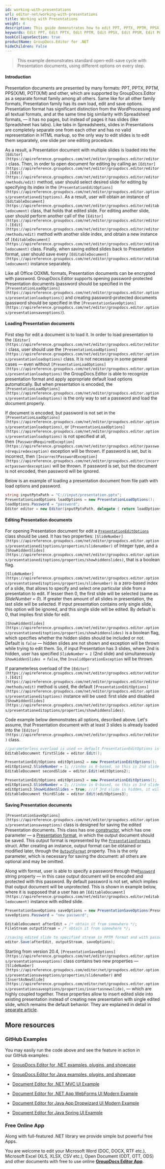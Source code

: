 ```yaml
---
id: working-with-presentations
url: editor-net/working-with-presentations
title: Working with Presentations
weight: 4
description: This guide demonstrates how to edit PPT, PPTX, PPTM, PPSX, PPSM, POTX, POTM presentations with different settings and many other powerful features of GroupDocs.Editor for .NET.
keywords: Edit PPT, Edit PPTX, Edit PPTM, Edit PPSX, Edit PPSM, Edit POTX, Edit POTM
bookCollapseSection: true
productName: GroupDocs.Editor for .NET
hideChildren: False
---
```

> This example demonstrates standard open-edit-save cycle with Presentation documents, using different options on every step.

#### Introduction

Presentation documents are presented by many formats: PPT, PPTX, PPTM, PPS(X/M), POT(X/M) and other, which are supported by GroupDocs.Editor as a separate format family among all others. Same like for all other family formats, Presentation family has its own load, edit and save options. Presentation format has significant distinction from the WordProcessing and all textual formats, and at the same time big similarity with Spreadsheet formats, — it has no pages, but instead of pages it has slides (like Spreadsheet has tabs). Like tabs in Spreadsheets, slides in Presentations are completely separate one from each other and has no valid representation in HTML markup, so the only way to edit slides is to edit them separately, one slide per one editing procedure.

As a result, a Presentation document with multiple slides is loaded into the `[Editor](https://apireference.groupdocs.com/net/editor/groupdocs.editor/editor)` class. Then, in order to open document for editing by calling an `[Editor](https://apireference.groupdocs.com/net/editor/groupdocs.editor/editor).[Edit](https://apireference.groupdocs.com/net/editor/groupdocs.editor/editor/methods/edit)` method, user should select desired slide for editing by specifying its index in the `[PresentationEditOptions](https://apireference.groupdocs.com/net/editor/groupdocs.editor.options/presentationeditoptions)`. As a result, user will obtain an instance of `[EditableDocument](https://apireference.groupdocs.com/net/editor/groupdocs.editor/editabledocument)` class, that holds that edited slide. For editing another slide, user should perform another call of the `[Editor](https://apireference.groupdocs.com/net/editor/groupdocs.editor/editor).[Edit](https://apireference.groupdocs.com/net/editor/groupdocs.editor/editor/methods/edit)` method with another slide index, and obtain a new instance of `[EditableDocument](https://apireference.groupdocs.com/net/editor/groupdocs.editor/editabledocument)` class. Finally, when saving edited slides back to Presentation format, user should save every `[EditableDocument](https://apireference.groupdocs.com/net/editor/groupdocs.editor/editabledocument)` instance separately.

Like all Office OOXML formats, Presentation documents can be encrypted with password. GroupDocs.Editor supports opening password-protected Presentation documents (password should be specified in the `[PresentationLoadOptions](https://apireference.groupdocs.com/net/editor/groupdocs.editor.options/presentationloadoptions)`) and creating password-protected documents (password should be specified in the `[PresentationSaveOptions](https://apireference.groupdocs.com/net/editor/groupdocs.editor.options/presentationsaveoptions)`).

#### Loading Presentation documents

First step for edit a document is to load it. In order to load presentation to the `[Editor](https://apireference.groupdocs.com/net/editor/groupdocs.editor/editor)` class, user should use the `[PresentationLoadOptions](https://apireference.groupdocs.com/net/editor/groupdocs.editor.options/presentationloadoptions)` class. It is not necessary in some general cases — even without `[PresentationLoadOptions](https://apireference.groupdocs.com/net/editor/groupdocs.editor.options/presentationloadoptions)` the GroupDocs.Editor is able to recognize presentation format and apply appropriate default load options automatically. But when presentation is encoded, the `[PresentationLoadOptions](https://apireference.groupdocs.com/net/editor/groupdocs.editor.options/presentationloadoptions)` is the only way to set a password and load the document properly.

If document is encoded, but password is not set in the `[PresentationLoadOptions](https://apireference.groupdocs.com/net/editor/groupdocs.editor.options/presentationloadoptions)`, or `[PresentationLoadOptions](https://apireference.groupdocs.com/net/editor/groupdocs.editor.options/presentationloadoptions)` is not specified at all, then `[PasswordRequiredException](https://apireference.groupdocs.com/net/editor/groupdocs.editor/passwordrequiredexception)` exception will be thrown. If password is set, but is incorrect, then `[IncorrectPasswordException](https://apireference.groupdocs.com/net/editor/groupdocs.editor/incorrectpasswordexception)` will be thrown. If password is set, but the document is not encoded, then password will be ignored.

Below is an example of loading a presentation document from file path with load options and password.

```csharp
string inputPptxPath = "C://input/presentation.pptx";
PresentationLoadOptions loadOptions = new PresentationLoadOptions();
loadOptions.Password = "password";
Editor editor = new Editor(inputPptxPath, delegate { return loadOptions; });
```

#### Editing Presentation documents

For opening Presentation document for edit a [`PresentationEditOptions`](https://apireference.groupdocs.com/net/editor/groupdocs.editor.options/presentationeditoptions) class should be used. It has two properties: `[SlideNumber](https://apireference.groupdocs.com/net/editor/groupdocs.editor.options/presentationeditoptions/properties/slidenumber)` of Integer type, and a `[ShowHiddenSlides](https://apireference.groupdocs.com/net/editor/groupdocs.editor.options/presentationeditoptions/properties/showhiddenslides)`, that is a boolean flag.

`[SlideNumber](https://apireference.groupdocs.com/net/editor/groupdocs.editor.options/presentationeditoptions/properties/slidenumber)` is a zero-based index of a slide, that allows to specify and select one particular slide from a presentation to edit. If lesser then 0, the first slide will be selected (same as *SlideNumber = 0*). If greater then amount of all slides in presentation, the last slide will be selected. If input presentation contains only single slide, this option will be ignored, and this single slide will be edited. By default is 0, that implies first slide for edit.

`[ShowHiddenSlides](https://apireference.groupdocs.com/net/editor/groupdocs.editor.options/presentationeditoptions/properties/showhiddenslides)` is a boolean flag, which specifies whether the hidden slides should be included or not. Default is *`false`* — hidden slides are not shown and exception will be thrown while trying to edit them. So, if input Presentation has 3 slides, where 2nd is hidden, user has specified *`SlideNumber` `= 1`* (2nd slide) and simultaneously *`ShowHiddenSlides`  = `false`*, the `InvalidOperationException` will be thrown.

If parameterless overload of the `[Editor](https://apireference.groupdocs.com/net/editor/groupdocs.editor/editor).[Edit](https://apireference.groupdocs.com/net/editor/groupdocs.editor/editor/methods/edit)` method is used, the default `[PresentationEditOptions](https://apireference.groupdocs.com/net/editor/groupdocs.editor.options/presentationeditoptions)` instance will be used: first slide and disabled `[ShowHiddenSlides](https://apireference.groupdocs.com/net/editor/groupdocs.editor.options/presentationeditoptions/properties/showhiddenslides)`.

Code example below demonstrates all options, described above. Let's assume, that Presentation document with at least 3 slides is already loaded into the `[Editor](https://apireference.groupdocs.com/net/editor/groupdocs.editor/editor)` class.

```csharp
//parameterless overload is used => default PresentationEditOptions is applied, which means 1st slide
EditableDocument firstSlide = editor.Edit();

PresentationEditOptions editOptions2 = new PresentationEditOptions();
editOptions2.SlideNumber = 1; //index is 0-based, so this is 2nd slide
EditableDocument secondSlide = editor.Edit(editOptions2);

PresentationEditOptions editOptions3 = new PresentationEditOptions();
editOptions3.SlideNumber = 2; //index is 0-based, so this is 3rd slide
editOptions3.ShowHiddenSlides = true; //if 3rd slide is hidden, it will be opened anyway
EditableDocument thirdSlide = editor.Edit(editOptions3);
```

#### Saving Presentation documents

`[PresentationSaveOptions](https://apireference.groupdocs.com/net/editor/groupdocs.editor.options/presentationsaveoptions)` class is designed for saving the edited Presentation documents. This class has one [constructor](https://apireference.groupdocs.com/editor/net/groupdocs.editor.options/presentationsaveoptions/constructors/main), which has one parameter — a [Presentation format](https://apireference.groupdocs.com/editor/net/groupdocs.editor.formats/presentationformats), in which the output document should be saved. This output format is represented by the [`PresentationFormats`](https://apireference.groupdocs.com/net/editor/groupdocs.editor.formats/presentationformats) struct. After creating an instance, output format can be obtained or modified later, through the [`OutputFormat`](https://apireference.groupdocs.com/editor/net/groupdocs.editor.options/presentationsaveoptions/properties/outputformat) property. This is the only parameter, which is necessary for saving the document: all others are optional and may be omitted.

Along with format, user is able to specify a password through the[`Password`](https://apireference.groupdocs.com/editor/net/groupdocs.editor.options/presentationsaveoptions/properties/password) string property — in this case output document will be encoded and protected with this password. By default password is not set, which implies that output document will be unprotected. This is shown in example below, where it is supposed that a user has an `[EditableDocument](https://apireference.groupdocs.com/net/editor/groupdocs.editor/editabledocument)` instance with edited slide.

```csharp
PresentationSaveOptions saveOptions = new PresentationSaveOptions(PresentationFormats.Pptm);
saveOptions.Password = "new password";

EditableDocument afterEdit = /* obtain it from somewhere */;
FileStream outputStream = /* obtain it from somewhere */;

//saving edited slide to specified stream in PPTM format and with password encoding
editor.Save(afterEdit, outputStream, saveOptions);

```

Starting from version 20.4, `[PresentationSaveOptions](https://apireference.groupdocs.com/net/editor/groupdocs.editor.options/presentationsaveoptions)` class contains two new properties — `[SlideNumber](https://apireference.groupdocs.com/editor/net/groupdocs.editor.options/presentationsaveoptions/properties/slidenumber)` and `[InsertAsNewSlide](https://apireference.groupdocs.com/editor/net/groupdocs.editor.options/presentationsaveoptions/properties/insertasnewslide)`, — which are highly coupled together. These properties allow to insert edited slide into existing presentation instead of creating new presentation with single edited slide, which remains the default behavior. They are explained in detail in [separate article](Inserting%2Bedited%2Bslide%2Binto%2Bexisting%2Bpresentation.html).

## More resources

### GitHub Examples

You may easily run the code above and see the feature in action in our GitHub examples:

*   [GroupDocs.Editor for .NET examples, plugins, and showcase](https://github.com/groupdocs-editor/GroupDocs.Editor-for-.NET)
    
*   [GroupDocs.Editor for Java examples, plugins, and showcase](https://github.com/groupdocs-editor/GroupDocs.Editor-for-Java)
    
*   [Document Editor for .NET MVC UI Example](https://github.com/groupdocs-editor/GroupDocs.Editor-for-.NET-MVC) 
    
*   [Document Editor for .NET App WebForms UI Modern Example](https://github.com/groupdocs-editor/GroupDocs.Editor-for-.NET-WebForms)
    
*   [Document Editor for Java App Dropwizard UI Modern Example](https://github.com/groupdocs-editor/GroupDocs.Editor-for-Java-Dropwizard)
    
*   [Document Editor for Java Spring UI Example](https://github.com/groupdocs-editor/GroupDocs.Editor-for-Java-Spring)
    

### Free Online App

Along with full-featured .NET library we provide simple but powerful free Apps.

You are welcome to edit your Microsoft Word (DOC, DOCX, RTF etc.), Microsoft Excel (XLS, XLSX, CSV etc.), Open Document (ODT, OTT, ODS) and other documents with free to use online **[GroupDocs Editor App](https://products.groupdocs.app/editor)**.
